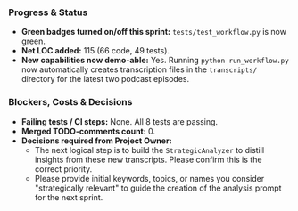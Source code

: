 ### Progress & Status
- **Green badges turned on/off this sprint:** `tests/test_workflow.py` is now green.
- **Net LOC added:** 115 (66 code, 49 tests).
- **New capabilities now demo-able:** Yes. Running `python run_workflow.py` now automatically creates transcription files in the `transcripts/` directory for the latest two podcast episodes.

### Blockers, Costs & Decisions
- **Failing tests / CI steps:** None. All 8 tests are passing.
- **Merged TODO-comments count:** 0.
- **Decisions required from Project Owner:**
    - The next logical step is to build the `StrategicAnalyzer` to distill insights from these new transcripts. Please confirm this is the correct priority.
    - Please provide initial keywords, topics, or names you consider "strategically relevant" to guide the creation of the analysis prompt for the next sprint. 